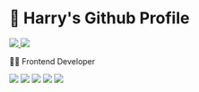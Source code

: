 # 👋 Harry's Github Profile

<p dir="auto" >
	<a href="https://velog.io/@thumb_hyeok">
		<img src="https://img.shields.io/badge/Dev Blog-20C997?style=flat&logo=Velog&logoColor=white" />
	</a>
	<a href="https://www.notion.so/UX-e72ac260099c4e7aab6e404d69839e50?pvs=4">
		<img src="https://img.shields.io/badge/Notion-20C997?style=flat&logo=Resume&logoColor=white" />
	</a>	
</p>


👨‍💻 Frontend Developer

<p>
	<img src="https://img.shields.io/badge/HTML5-E34F26?style=flat&logo=HTML5&logoColor=white" />
	<img src="https://img.shields.io/badge/CSS3-1572B6?style=flat&logo=CSS3&logoColor=white" />
	<img src="https://img.shields.io/badge/JavaScript-F7DF1E?style=flat&logo=JavaScript&logoColor=white" />
	<img src="https://img.shields.io/badge/TypeScript-3178C6?style=flat&logo=TypeScript&logoColor=white" />
	<img src="https://img.shields.io/badge/React-61DAFB?style=flat&logo=React&logoColor=white" />	
</p>

<!--
**notPotter/notPotter** is a ✨ _special_ ✨ repository because its `README.md` (this file) appears on your GitHub profile.

Here are some ideas to get you started:

- 🔭 I’m currently working on ...
- 🌱 I’m currently learning ...
- 👯 I’m looking to collaborate on ...
- 🤔 I’m looking for help with ...
- 💬 Ask me about ...
- 📫 How to reach me: ...
- 😄 Pronouns: ...
- ⚡ Fun fact: ...
-->
